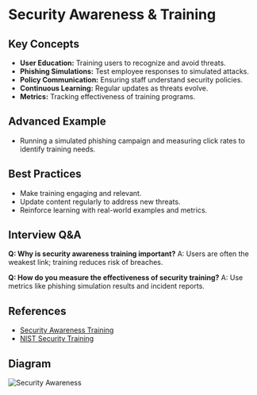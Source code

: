 # Security Awareness & Training

## Key Concepts
- **User Education:** Training users to recognize and avoid threats.
- **Phishing Simulations:** Test employee responses to simulated attacks.
- **Policy Communication:** Ensuring staff understand security policies.
- **Continuous Learning:** Regular updates as threats evolve.
- **Metrics:** Tracking effectiveness of training programs.

## Advanced Example
- Running a simulated phishing campaign and measuring click rates to identify training needs.

## Best Practices
- Make training engaging and relevant.
- Update content regularly to address new threats.
- Reinforce learning with real-world examples and metrics.

## Interview Q&A
**Q: Why is security awareness training important?**
A: Users are often the weakest link; training reduces risk of breaches.

**Q: How do you measure the effectiveness of security training?**
A: Use metrics like phishing simulation results and incident reports.

## References
- [Security Awareness Training](https://www.sans.org/security-awareness-training/)
- [NIST Security Training](https://csrc.nist.gov/publications/detail/sp/800-50/final)

## Diagram
![Security Awareness](https://www.sans.org/sites/default/files/security-awareness-training.png)
